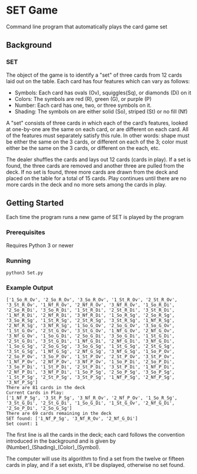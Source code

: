 # SET Game

Command line program that automatically plays the card game set

## Background

### SET

The object of the game is to identify a "set" of three cards from 12 cards laid out on the table. Each card has four features which can vary as follows:

 * Symbols: Each card has ovals (Ov), squiggles(Sq), or diamonds (Di) on it
 * Colors: The symbols are red (R), green (G), or purple (P)
 * Number: Each card has one, two, or three symbols on it.
 * Shading: The symbols on are either solid (So), striped (St) or no fill (Nf)

A "set" consists of three cards in which each of the card’s features, looked at one-by-one are the same on each card, or are different on each card. All of the features must separately satisfy this rule. In other words: shape must be either the same on the 3 cards, or different on each of the 3; color must either be the same on the 3 cards, or different on the each, etc.

The dealer shuffles the cards and lays out 12 cards (cards in play). If a set is found, the three cards are removed and another three are pulled from the deck.
If no set is found, three more cards are drawn from the deck and placed on the table for a total of 15 cards.
Play continues until there are no more cards in the deck and no more sets among the cards in play.

## Getting Started

Each time the program runs a new game of SET is played by the program

### Prerequisites

Requires Python 3 or newer

### Running

```
python3 Set.py
```

### Example Output

```
['1_So_R_Ov', '2_So_R_Ov', '3_So_R_Ov', '1_St_R_Ov', '2_St_R_Ov', '3_St_R_Ov', '1_Nf_R_Ov', '2_Nf_R_Ov', '3_Nf_R_Ov', '1_So_R_Di', '2_So_R_Di', '3_So_R_Di', '1_St_R_Di', '2_St_R_Di', '3_St_R_Di', '1_Nf_R_Di', '2_Nf_R_Di', '3_Nf_R_Di', '1_So_R_Sg', '2_So_R_Sg', '3_So_R_Sg', '1_St_R_Sg', '2_St_R_Sg', '3_St_R_Sg', '1_Nf_R_Sg', '2_Nf_R_Sg', '3_Nf_R_Sg', '1_So_G_Ov', '2_So_G_Ov', '3_So_G_Ov', '1_St_G_Ov', '2_St_G_Ov', '3_St_G_Ov', '1_Nf_G_Ov', '2_Nf_G_Ov', '3_Nf_G_Ov', '1_So_G_Di', '2_So_G_Di', '3_So_G_Di', '1_St_G_Di', '2_St_G_Di', '3_St_G_Di', '1_Nf_G_Di', '2_Nf_G_Di', '3_Nf_G_Di', '1_So_G_Sg', '2_So_G_Sg', '3_So_G_Sg', '1_St_G_Sg', '2_St_G_Sg', '3_St_G_Sg', '1_Nf_G_Sg', '2_Nf_G_Sg', '3_Nf_G_Sg', '1_So_P_Ov', '2_So_P_Ov', '3_So_P_Ov', '1_St_P_Ov', '2_St_P_Ov', '3_St_P_Ov', '1_Nf_P_Ov', '2_Nf_P_Ov', '3_Nf_P_Ov', '1_So_P_Di', '2_So_P_Di', '3_So_P_Di', '1_St_P_Di', '2_St_P_Di', '3_St_P_Di', '1_Nf_P_Di', '2_Nf_P_Di', '3_Nf_P_Di', '1_So_P_Sg', '2_So_P_Sg', '3_So_P_Sg', '1_St_P_Sg', '2_St_P_Sg', '3_St_P_Sg', '1_Nf_P_Sg', '2_Nf_P_Sg', '3_Nf_P_Sg']
There are 81 cards in the deck
Current Cards in Play:
['1_Nf_P_Sg', '3_St_P_Sg', '3_Nf_R_Ov', '2_Nf_P_Ov', '1_So_R_Sg', '3_St_G_Di', '2_St_G_Di', '1_So_G_Di', '1_St_G_Ov', '2_Nf_G_Di', '2_So_P_Di', '2_So_G_Sg']
There are 69 cards remaining in the deck
SET found: ['1_Nf_P_Sg', '3_Nf_R_Ov', '2_Nf_G_Di']
Set count: 1
```

The first line is all the cards in the deck; each card follows the convention introduced in the background and is given by (Number)\_(Shading)\_(Color)\_(Symbol).

The computer will use its algorithm to find a set from the twelve or fifteen cards in play, and if a set exists, it'll be displayed, otherwise no set found.
